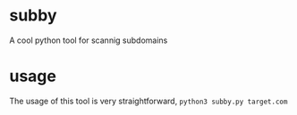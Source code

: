 # subby
A cool python tool for scannig subdomains

# usage
The usage of this tool is very straightforward, ```python3 subby.py target.com```
